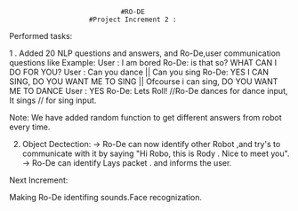                                 #RO-DE
                        #Project Increment 2 :


Performed tasks:

1 . Added 20 NLP questions and answers, and Ro-De,user communication questions like
Example:
User : I am bored
Ro-De: is that so? WHAT CAN I DO FOR YOU?
User : Can you dance || Can you sing
Ro-De: YES I CAN SING, DO YOU WANT ME TO SING || Ofcourse i can sing, DO YOU WANT ME TO DANCE
User : YES
Ro-De: Lets Roll! //Ro-De dances for dance input,
       It sings // for sing input.

Note: We have added random function to get different answers from robot every time.

2. Object Dectection:
    -> Ro-De can now identify other Robot ,and try's to communicate with it by saying
    "Hi Robo, this is  Rody . Nice to meet you".
    -> Ro-De can identify Lays packet . and informs the user.

Next Increment:

Making Ro-De identifing sounds.Face recognization.
    